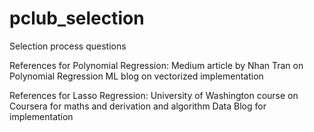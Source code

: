 # pclub_selection
Selection process questions

References for Polynomial Regression:
  Medium article by Nhan Tran on Polynomial Regression
  ML blog on vectorized implementation

References for Lasso Regression:
  University of Washington course on Coursera for maths and derivation and algorithm
  Data Blog for implementation 

